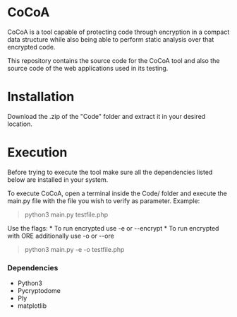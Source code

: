 # CoCoA

CoCoA is a tool capable of protecting code through encryption in a compact data structure while also  being able to perform static analysis over that encrypted code. 

This repository contains the source code for the CoCoA tool and also the source code of the web applications used in its testing.

# Installation

Download the .zip of the "Code" folder and extract it in your desired location.

# Execution

Before trying to execute the tool make sure all the dependencies listed below are installed in your system.

To execute CoCoA, open a terminal inside the Code/ folder and execute the main.py file with the file you wish to verify as parameter. Example:

> python3 main.py testfile.php

Use the flags:
    * To run encrypted use -e or --encrypt
    * To run encrypted with ORE additionally use -o or --ore

> python3 main.py -e -o testfile.php

### Dependencies
- Python3
- Pycryptodome
- Ply
- matplotlib




 
